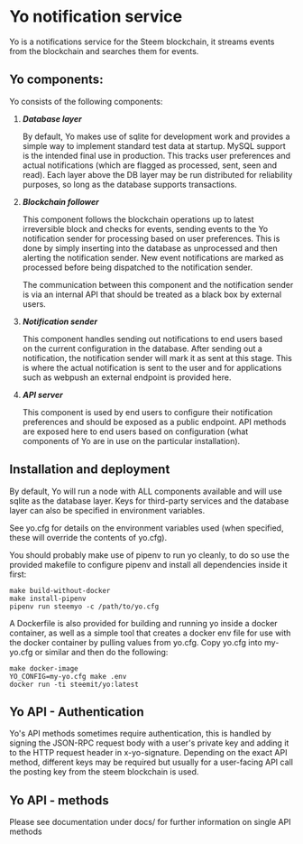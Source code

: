 # Yo notification service

Yo is a notifications service for the Steem blockchain, it streams events from the blockchain and searches them for events.

## Yo components:

Yo consists of the following components:
 
 1. ***Database layer***
 
    By default, Yo makes use of sqlite for development work and provides a simple way to implement standard test data at startup. MySQL support is the intended final use in production. This tracks user preferences and actual notifications (which are flagged as processed, sent, seen and read). Each layer above the DB layer may be run distributed for reliability purposes, so long as the database supports transactions.
 
 2. ***Blockchain follower***
    
    This component follows the blockchain operations up to latest irreversible block and checks for events, sending events to the Yo notification sender for processing based on user preferences. This is done by simply inserting into the database as unprocessed and then alerting the notification sender. New event notifications are marked as processed before being dispatched to the notification sender.
    
    The communication between this component and the notification sender is via an internal API that should be treated as a black box by external users.
    
 3. ***Notification sender***
    
    This component handles sending out notifications to end users based on the current configuration in the database. After sending out a notification, the notification sender will mark it as sent at this stage. This is where the actual notification is sent to the user and for applications such as webpush an external endpoint is provided here.
    
 4. ***API server***

    This component is used by end users to configure their notification preferences and should be exposed as a public endpoint. API methods are exposed here to end users based on configuration (what components of Yo are in use on the particular installation).

## Installation and deployment

By default, Yo will run a node with ALL components available and will use sqlite as the database layer. Keys for third-party services and the database layer can also be specified in environment variables.

See yo.cfg for details on the environment variables used (when specified, these will override the contents of yo.cfg).

You should probably make use of pipenv to run yo cleanly, to do so use the provided makefile to configure pipenv and install all dependencies inside it first:
```
make build-without-docker
make install-pipenv
pipenv run steemyo -c /path/to/yo.cfg
```

A Dockerfile is also provided for building and running yo inside a docker container, as well as a simple tool that creates a docker env file for use with the docker container by pulling values from yo.cfg.
Copy yo.cfg into my-yo.cfg or similar and then do the following:
```
make docker-image
YO_CONFIG=my-yo.cfg make .env
docker run -ti steemit/yo:latest
```

## Yo API - Authentication

Yo's API methods sometimes require authentication, this is handled by signing the JSON-RPC request body with a user's private key and adding it to the HTTP request header in x-yo-signature. Depending on the exact API method, different keys may be required but usually for a user-facing API call the posting key from the steem blockchain is used.

   
## Yo API - methods

Please see documentation under docs/ for further information on single API methods
